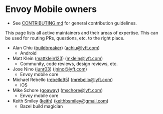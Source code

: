 # Envoy Mobile owners

* See [CONTRIBUTING.md](CONTRIBUTING.md) for general contribution guidelines.

This page lists all active maintainers and their areas of expertise. This can be used for
routing PRs, questions, etc. to the right place.

* Alan Chiu ([buildbreaker](https://github.com/buildbreaker)) (achiu@lyft.com)
  * Android
* Matt Klein ([mattklein123](https://github.com/mattklein123)) (mklein@lyft.com)
  * Community, code reviews, design reviews, etc.
* Jose Nino ([junr03](https://github.com/junr03)) (jnino@lyft.com)
  * Envoy mobile core
* Michael Rebello ([rebello95](https://github.com/rebello95)) (mrebello@lyft.com)
  * iOS
* Mike Schore ([goaway](https://github.com/goaway)) (mschore@lyft.com)
  * Envoy mobile core
* Keith Smiley ([keith](https://github.com/keith)) (keithbsmiley@gmail.com)
  * Bazel build magician
